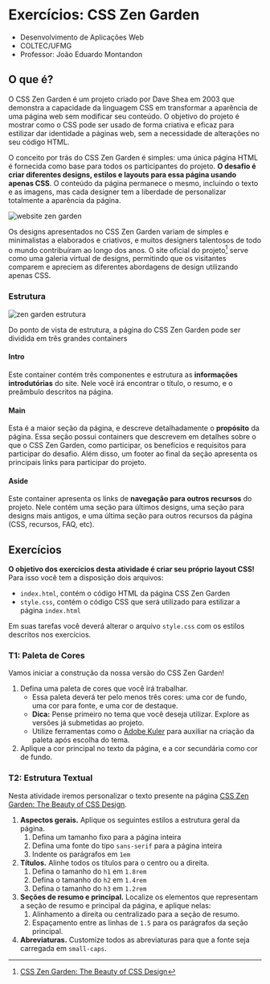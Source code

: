 # Exercícios: CSS Zen Garden

* Desenvolvimento de Aplicações Web
* COLTEC/UFMG
* Professor: João Eduardo Montandon


## O que é?

O CSS Zen Garden é um projeto criado por Dave Shea em 2003 que demonstra a capacidade da linguagem CSS em transformar a aparência de uma página web sem modificar seu conteúdo. O objetivo do projeto é mostrar como o CSS pode ser usado de forma criativa e eficaz para estilizar dar identidade a páginas web, sem a necessidade de alterações no seu código HTML.

O conceito por trás do CSS Zen Garden é simples: uma única página HTML é fornecida como base para todos os participantes do projeto. **O desafio é criar diferentes designs, estilos e layouts para essa página usando apenas CSS**. O conteúdo da página permanece o mesmo, incluindo o texto e as imagens, mas cada designer tem a liberdade de personalizar totalmente a aparência da página.

![website zen garden](./assets/img/zengarden-website.png)

Os designs apresentados no CSS Zen Garden variam de simples e minimalistas a elaborados e criativos, e muitos designers talentosos de todo o mundo contribuíram ao longo dos anos. O site oficial do projeto[^1] serve como uma galeria virtual de designs, permitindo que os visitantes comparem e apreciem as diferentes abordagens de design utilizando apenas CSS.

### Estrutura

![zen garden estrutura](assets/img/zengarden-estrutura.png)

Do ponto de vista de estrutura, a página do CSS Zen Garden pode ser dividida em três grandes containers

#### Intro

Este container contém três componentes e estrutura as **informações introdutórias** do site. Nele você irá encontrar o título, o resumo, e o preâmbulo descritos na página.

#### Main

Esta é a maior seção da página, e descreve detalhadamente o **propósito** da página. Essa seção possui containers que descrevem em detalhes sobre o que o CSS Zen Garden, como participar, os benefícios e requisitos para participar do desafio. Além disso, um footer ao final da seção apresenta os principais links para participar do projeto.

#### Aside

Este container apresenta os links de **navegação para outros recursos** do projeto. Nele contém uma seção para últimos designs, uma seção para designs mais antigos, e uma última seção para outros recursos da página (CSS, recursos, FAQ, etc).


## Exercícios

**O objetivo dos exercícios desta atividade é criar seu próprio layout CSS!**
Para isso você tem a disposição dois arquivos:

* `index.html`, contém o código HTML da página CSS Zen Garden
* `style.css`, contém o código CSS que será utilizado para estilizar a página `index.html`

Em suas tarefas você deverá alterar o arquivo `style.css` com os estilos descritos nos exercícios. 

### T1: Paleta de Cores

Vamos iniciar a construção da nossa versão do CSS Zen Garden!

1. Defina uma paleta de cores que você irá trabalhar.
	- Essa paleta deverá ter pelo menos três cores: uma cor de fundo, uma cor para fonte, e uma cor de destaque.
	- **Dica:** Pense primeiro no tema que você deseja utilizar. Explore as versões já submetidas ao projeto.
	- Utilize ferramentas como o [Adobe Kuler](https://color.adobe.com/) para auxiliar na criação da paleta após escolha do tema.
2. Aplique a cor principal no texto da página, e a cor secundária como cor de fundo.

### T2: Estrutura Textual

Nesta atividade iremos personalizar o texto presente na página [CSS Zen Garden: The Beauty of CSS Design](http://www.csszengarden.com/).

1. **Aspectos gerais.** Aplique os seguintes estilos a estrutura geral da página.
	1. Defina um tamanho fixo para a página inteira
	2. Defina uma fonte do tipo `sans-serif` para a página inteira
	3. Indente os parágrafos em `1em`
2. **Títulos.** Alinhe todos os títulos para o centro ou a direita.
	1. Defina o tamanho do `h1` em `1.8rem`
	2. Defina o tamanho do `h2` em `1.4rem`
	3. Defina o tamanho do `h3` em `1.2rem`
3. **Seções de resumo e principal.** Localize os elementos que representam a seção de resumo e principal da página, e aplique nelas:
	1. Alinhamento a direita ou centralizado para a seção de resumo.
	2. Espaçamento entre as linhas de `1.5` para os parágrafos da seção principal.
4. **Abreviaturas.** Customize todos as abreviaturas para que a fonte seja carregada em `small-caps`.

[^1]: [CSS Zen Garden: The Beauty of CSS Design](https://www.csszengarden.com/)
